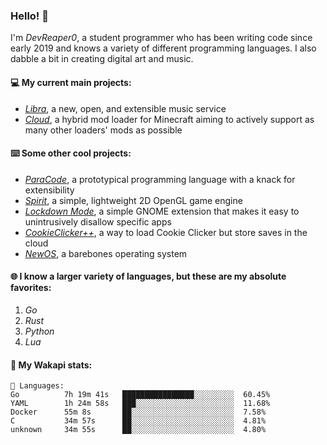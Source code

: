 ### Hello! 👋

I'm _DevReaper0_, a student programmer who has been writing code since early 2019 and knows a variety of different programming languages. I also dabble a bit in creating digital art and music.

#### 💻 My current main projects:

-   _[Libra](https://github.com/LibraMusic)_, a new, open, and extensible music service
-   _[Cloud](https://github.com/CloudLoaderMC/CloudLoader)_, a hybrid mod loader for Minecraft aiming to actively support as many other loaders' mods as possible

#### ⌨️ Some other cool projects:

-   _[ParaCode](https://github.com/ParaCodeLang/ParaCode)_, a prototypical programming language with a knack for extensibility
-   _[Spirit](https://gitlab.com/DevReaper0/SpiritEngine)_, a simple, lightweight 2D OpenGL game engine
-   _[Lockdown Mode](https://github.com/DevReaper0/GNOME-LockdownMode)_, a simple GNOME extension that makes it easy to unintrusively disallow specific apps
-   _[CookieClicker++](https://github.com/DevReaper0/CookieClickerPlusPlus)_, a way to load Cookie Clicker but store saves in the cloud
-   _[NewOS](https://github.com/DevReaper0/NewOS)_, a barebones operating system

#### 🌐 I know a larger variety of languages, but these are my absolute favorites:

1. _Go_
2. _Rust_
3. _Python_
4. _Lua_

#### 📡 My Wakapi stats:

```text
💾 Languages:
Go          7h 19m 41s   ████████████████░░░░░░░░░  60.45%
YAML        1h 24m 58s   ███░░░░░░░░░░░░░░░░░░░░░░  11.68%
Docker      55m 8s       ██░░░░░░░░░░░░░░░░░░░░░░░  7.58%
C           34m 57s      ██░░░░░░░░░░░░░░░░░░░░░░░  4.81%
unknown     34m 55s      ██░░░░░░░░░░░░░░░░░░░░░░░  4.80%
```
